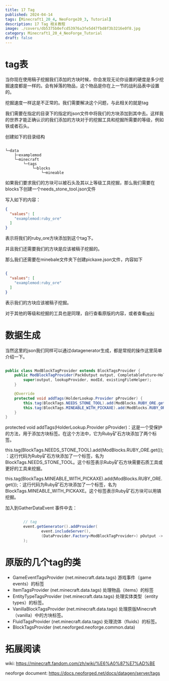 ```yaml
---
title: 17 Tag
published: 2024-04-14
tags: [Minecraft1_20_4, NeoForge20_3, Tutorial]
description: 17 Tag 相关教程
image: ./covers/db5375b0efcd53976a3fe5d47fbd8f3b3216e0f8.jpg
category: Minecraft1_20_4_NeoForge_Tutorial
draft: false
---
```

# tag表

当你现在使用稿子挖掘我们添加的方块时候，你会发现无论你设置的硬度是多少挖掘速度都是一样的。会有掉落的物品，这个物品是你在上一节的战利品表中设置的。

挖掘速度一样这是不正常的。我们需要解决这个问题，与此相关的就是tag

我们需要在指定的目录下的指定的json文件中将我们的方块添加到其中去。这样我的世界才能正确认识的我们添加的方块对于的挖掘工具和挖掘所需要的等级，例如铁或者石头。

创建如下的目录结构

```

└─data
    ├─examplemod
    └─minecraft
        └─tags
            └─blocks
                └─mineable

```

如果我们要求我们的方块可以被石头及其以上等级工具挖掘，那么我们需要在blocks下创建一个needs_stone_tool.json文件

写入如下的内容：

```json
{
  "values": [
    "examplemod:ruby_ore"
  ]
}
```
表示将我们的ruby_ore方块添加到这个tag下。

并且我们还需要我们的方块是应该被稿子挖掘的。

那么我们还需要在minebale文件夹下创建pickaxe.json文件，内容如下

```json

{
  "values": [
    "examplemod:ruby_ore"
  ]
}
```

表示我们的方块应该被稿子挖掘。

对于其他的等级和挖掘的工具也是同理，自行查看原版的内容，或者查看[wiki](https://minecraft.fandom.com/zh/wiki/%E6%A0%87%E7%AD%BE)

# 数据生成

当然这里的json我们同样可以通过datagenerator生成，都是常规的操作这里简单介绍一下。

```java

public class ModBlockTagProvider extends BlockTagsProvider {
    public ModBlockTagProvider(PackOutput output, CompletableFuture<HolderLookup.Provider> lookupProvider, String modId, @Nullable ExistingFileHelper existingFileHelper) {
        super(output, lookupProvider, modId, existingFileHelper);
    }

    @Override
    protected void addTags(HolderLookup.Provider pProvider) {
        this.tag(BlockTags.NEEDS_STONE_TOOL).add(ModBlocks.RUBY_ORE.get());
        this.tag(BlockTags.MINEABLE_WITH_PICKAXE).add(ModBlocks.RUBY_ORE.get());
    }
}

```

protected void addTags(HolderLookup.Provider pProvider)：这是一个受保护的方法，用于添加方块标签。在这个方法中，它为Ruby矿石方块添加了两个标签。

this.tag(BlockTags.NEEDS_STONE_TOOL).add(ModBlocks.RUBY_ORE.get());：这行代码为Ruby矿石方块添加了一个标签，名为BlockTags.NEEDS_STONE_TOOL。这个标签表示Ruby矿石方块需要石质工具或更好的工具来挖掘。

this.tag(BlockTags.MINEABLE_WITH_PICKAXE).add(ModBlocks.RUBY_ORE.get());：这行代码为Ruby矿石方块添加了一个标签，名为BlockTags.MINEABLE_WITH_PICKAXE。这个标签表示Ruby矿石方块可以用镐挖掘。

加入到GatherDataEvent 事件中去：

```java

        // tag
        event.getGenerator().addProvider(
                event.includeServer(),
                (DataProvider.Factory<ModBlockTagProvider>) pOutput -> new ModBlockTagProvider(pOutput,lp,ExampleMod.MODID,efh)
        );


```
# 原版的几个tag的类

- GameEventTagsProvider (net.minecraft.data.tags) 游戏事件（game events）的标签
- ItemTagsProvider (net.minecraft.data.tags) 处理物品（items）的标签
- EntityTypeTagsProvider (net.minecraft.data.tags) 处理实体类型（entity types）的标签。
- VanillaBlockTagsProvider (net.minecraft.data.tags) 处理原版Minecraft（vanilla）中的方块标签。
- FluidTagsProvider (net.minecraft.data.tags) 处理流体（fluids）的标签。
- BlockTagsProvider (net.neoforged.neoforge.common.data) 

# 拓展阅读

wiki:
https://minecraft.fandom.com/zh/wiki/%E6%A0%87%E7%AD%BE

neoforge document:
https://docs.neoforged.net/docs/datagen/server/tags







